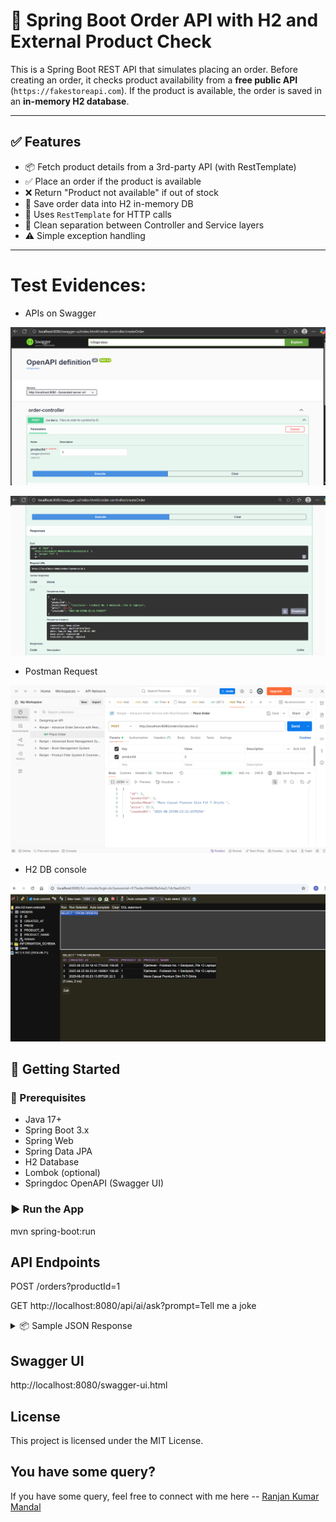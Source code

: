 # 🛒 Spring Boot Order API with H2 and External Product Check

This is a Spring Boot REST API that simulates placing an order. Before creating an order, it checks product availability from a **free public API** (`https://fakestoreapi.com`). If the product is available, the order is saved in an **in-memory H2 database**.

---

## ✅ Features

- 📦 Fetch product details from a 3rd-party API (with RestTemplate)
- ✅ Place an order if the product is available
- ❌ Return "Product not available" if out of stock
- 💾 Save order data into H2 in-memory DB
- 🔁 Uses `RestTemplate` for HTTP calls
- 🔧 Clean separation between Controller and Service layers
- ⚠️ Simple exception handling

---

# Test Evidences:

- APIs on Swagger

![img.png](img.png)

![img_1.png](img_1.png)

- Postman Request

![img_4.png](img_4.png)

- H2 DB console

![img_3.png](img_3.png)


## 🚀 Getting Started

### 🔧 Prerequisites

- Java 17+
- Spring Boot 3.x
- Spring Web
- Spring Data JPA
- H2 Database
- Lombok (optional)
- Springdoc OpenAPI (Swagger UI)

### ▶️ Run the App

mvn spring-boot:run


## API Endpoints

POST /orders?productId=1

GET http://localhost:8080/api/ai/ask?prompt=Tell me a joke

<details> <summary>📦 Sample JSON Response</summary>
✅ Success
<pre>{
  "id": 1,
  "productId": 1,
  "productName": "Fjallraven - Foldsack No. 1 Backpack",
  "price": 109.95,
  "createdAt": "2025-08-24T13:45:21.123"
}</pre>

❌ Product Not Available
Product not available.

❌ Invalid ID or API Error
Error occurred: 404 Not Found

</details>

## Swagger UI
http://localhost:8080/swagger-ui.html

## License
This project is licensed under the MIT License.

## You have some query?
If you have some query, feel free to connect with me here -- [Ranjan Kumar Mandal](https://www.linkedin.com/in/ranjan-kumar-m-818367158/)

